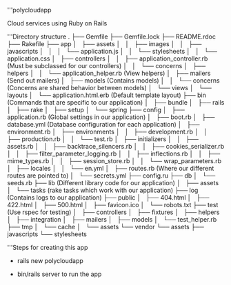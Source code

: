 '''polycloudapp

Cloud services using Ruby on Rails


'''Directory structure
.
├── Gemfile
├── Gemfile.lock
├── README.rdoc
├── Rakefile
├── app
│   ├── assets
│   │   ├── images
│   │   ├── javascripts
│   │   │   └── application.js
│   │   └── stylesheets
│   │       └── application.css
│   ├── controllers
│   │   ├── application_controller.rb (Must be subclassed for our controllers)
│   │   └── concerns
│   ├── helpers
│   │   └── application_helper.rb (View helpers)
│   ├── mailers (Send out mailers)
│   ├── models (Contains models)
│   │   └── concerns (Concerns are shared behavior between models)
│   └── views
│       └── layouts
│           └── application.html.erb (Default template layout)
├── bin (Commands that are specific to our application)
│   ├── bundle
│   ├── rails
│   ├── rake
│   ├── setup
│   └── spring
├── config
│   ├── application.rb (Global settings in our application)
│   ├── boot.rb
│   ├── database.yml (Database configuration for each application)
│   ├── environment.rb
│   ├── environments
│   │   ├── development.rb
│   │   ├── production.rb
│   │   └── test.rb
│   ├── initializers
│   │   ├── assets.rb
│   │   ├── backtrace_silencers.rb
│   │   ├── cookies_serializer.rb
│   │   ├── filter_parameter_logging.rb
│   │   ├── inflections.rb
│   │   ├── mime_types.rb
│   │   ├── session_store.rb
│   │   └── wrap_parameters.rb
│   ├── locales
│   │   └── en.yml
│   ├── routes.rb (Where our different routes are pointed to)
│   └── secrets.yml
├── config.ru
├── db
│   └── seeds.rb
├── lib (Different library code for our application)
│   ├── assets
│   └── tasks (rake tasks which work with our application)
├── log (Contains logs to our application)
├── public
│   ├── 404.html
│   ├── 422.html
│   ├── 500.html
│   ├── favicon.ico
│   └── robots.txt
├── test (Use rspec for testing)
│   ├── controllers
│   ├── fixtures
│   ├── helpers
│   ├── integration
│   ├── mailers
│   ├── models
│   └── test_helper.rb
├── tmp
│   └── cache
│       └── assets
└── vendor
 └── assets
     ├── javascripts
     └── stylesheets

'''Steps for creating this app

 - rails new polycloudapp

 - bin/rails server to run the app

